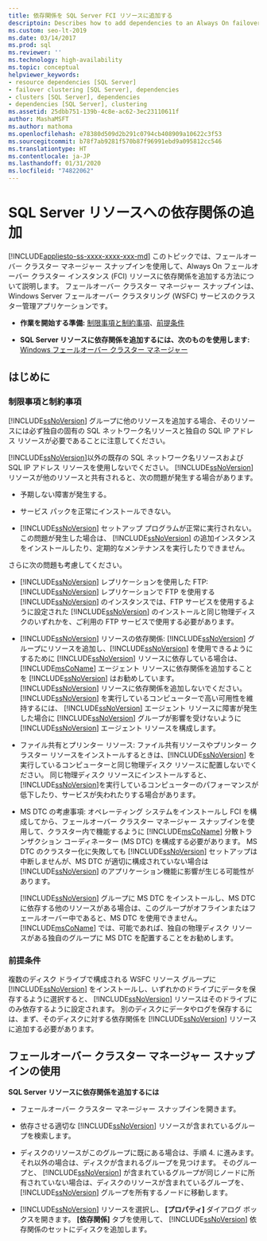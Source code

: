```yaml
---
title: 依存関係を SQL Server FCI リソースに追加する
descriptoin: Describes how to add dependencies to an Always On failover cluster instance (FCI) resource using the Failover Cluster Manager.
ms.custom: seo-lt-2019
ms.date: 03/14/2017
ms.prod: sql
ms.reviewer: ''
ms.technology: high-availability
ms.topic: conceptual
helpviewer_keywords:
- resource dependencies [SQL Server]
- failover clustering [SQL Server], dependencies
- clusters [SQL Server], dependencies
- dependencies [SQL Server], clustering
ms.assetid: 25dbb751-139b-4c8e-ac62-3ec23110611f
author: MashaMSFT
ms.author: mathoma
ms.openlocfilehash: e78380d509d2b291c0794cb408909a10622c3f53
ms.sourcegitcommit: b78f7ab9281f570b87f96991ebd9a095812cc546
ms.translationtype: HT
ms.contentlocale: ja-JP
ms.lasthandoff: 01/31/2020
ms.locfileid: "74822062"
---
```

# <a name="add-dependencies-to-a-sql-server-resource"></a>SQL Server リソースへの依存関係の追加
[!INCLUDE[appliesto-ss-xxxx-xxxx-xxx-md](../../../includes/appliesto-ss-xxxx-xxxx-xxx-md.md)]
  このトピックでは、フェールオーバー クラスター マネージャー スナップインを使用して、Always On フェールオーバー クラスター インスタンス (FCI) リソースに依存関係を追加する方法について説明します。 フェールオーバー クラスター マネージャー スナップインは、Windows Server フェールオーバー クラスタリング (WSFC) サービスのクラスター管理アプリケーションです。  
  
-   **作業を開始する準備:** [制限事項と制約事項](#Restrictions)、[前提条件](#Prerequisites)  
  
-   **SQL Server リソースに依存関係を追加するには、次のものを使用します:** [Windows フェールオーバー クラスター マネージャー](#WinClusManager)  
  
##  <a name="BeforeYouBegin"></a> はじめに  
  
###  <a name="Restrictions"></a> 制限事項と制約事項  
 [!INCLUDE[ssNoVersion](../../../includes/ssnoversion-md.md)] グループに他のリソースを追加する場合、そのリソースには必ず独自の固有の SQL ネットワーク名リソースと独自の SQL IP アドレス リソースが必要であることに注意してください。  
  
 [!INCLUDE[ssNoVersion](../../../includes/ssnoversion-md.md)]以外の既存の SQL ネットワーク名リソースおよび SQL IP アドレス リソースを使用しないでください。 [!INCLUDE[ssNoVersion](../../../includes/ssnoversion-md.md)] リソースが他のリソースと共有されると、次の問題が発生する場合があります。  
  
-   予期しない障害が発生する。  
  
-   サービス パックを正常にインストールできない。  
  
-   [!INCLUDE[ssNoVersion](../../../includes/ssnoversion-md.md)] セットアップ プログラムが正常に実行されない。 この問題が発生した場合は、 [!INCLUDE[ssNoVersion](../../../includes/ssnoversion-md.md)] の追加インスタンスをインストールしたり、定期的なメンテナンスを実行したりできません。  
  
 さらに次の問題も考慮してください。  
  
-   [!INCLUDE[ssNoVersion](../../../includes/ssnoversion-md.md)] レプリケーションを使用した FTP: [!INCLUDE[ssNoVersion](../../../includes/ssnoversion-md.md)] レプリケーションで FTP を使用する [!INCLUDE[ssNoVersion](../../../includes/ssnoversion-md.md)] のインスタンスでは、FTP サービスを使用するように設定された [!INCLUDE[ssNoVersion](../../../includes/ssnoversion-md.md)] のインストールと同じ物理ディスクのいずれかを、ご利用の FTP サービスで使用する必要があります。  
  
-   [!INCLUDE[ssNoVersion](../../../includes/ssnoversion-md.md)] リソースの依存関係: [!INCLUDE[ssNoVersion](../../../includes/ssnoversion-md.md)] グループにリソースを追加し、[!INCLUDE[ssNoVersion](../../../includes/ssnoversion-md.md)] を使用できるようにするために [!INCLUDE[ssNoVersion](../../../includes/ssnoversion-md.md)] リソースに依存している場合は、[!INCLUDE[msCoName](../../../includes/msconame-md.md)] エージェント リソースに依存関係を追加することを [!INCLUDE[ssNoVersion](../../../includes/ssnoversion-md.md)] はお勧めしています。 [!INCLUDE[ssNoVersion](../../../includes/ssnoversion-md.md)] リソースに依存関係を追加しないでください。 [!INCLUDE[ssNoVersion](../../../includes/ssnoversion-md.md)] を実行しているコンピューターで高い可用性を維持するには、 [!INCLUDE[ssNoVersion](../../../includes/ssnoversion-md.md)] エージェント リソースに障害が発生した場合に [!INCLUDE[ssNoVersion](../../../includes/ssnoversion-md.md)] グループが影響を受けないように [!INCLUDE[ssNoVersion](../../../includes/ssnoversion-md.md)] エージェント リソースを構成します。  
  
-   ファイル共有とプリンター リソース: ファイル共有リソースやプリンター クラスター リソースをインストールするときは、[!INCLUDE[ssNoVersion](../../../includes/ssnoversion-md.md)] を実行しているコンピューターと同じ物理ディスク リソースに配置しないでください。 同じ物理ディスク リソースにインストールすると、 [!INCLUDE[ssNoVersion](../../../includes/ssnoversion-md.md)]を実行しているコンピューターのパフォーマンスが低下したり、サービスが失われたりする場合があります。  
  
-   MS DTC の考慮事項: オペレーティング システムをインストールし FCI を構成してから、フェールオーバー クラスター マネージャー スナップインを使用して、クラスター内で機能するように [!INCLUDE[msCoName](../../../includes/msconame-md.md)] 分散トランザクション コーディネーター (MS DTC) を構成する必要があります。 MS DTC のクラスター化に失敗しても [!INCLUDE[ssNoVersion](../../../includes/ssnoversion-md.md)] セットアップは中断しませんが、MS DTC が適切に構成されていない場合は [!INCLUDE[ssNoVersion](../../../includes/ssnoversion-md.md)] のアプリケーション機能に影響が生じる可能性があります。  
  
     [!INCLUDE[ssNoVersion](../../../includes/ssnoversion-md.md)] グループに MS DTC をインストールし、MS DTC に依存する他のリソースがある場合は、このグループがオフラインまたはフェールオーバー中であると、MS DTC を使用できません。 [!INCLUDE[msCoName](../../../includes/msconame-md.md)] では、可能であれば、独自の物理ディスク リソースがある独自のグループに MS DTC を配置することをお勧めします。  
  
###  <a name="Prerequisites"></a> 前提条件  
 複数のディスク ドライブで構成される WSFC リソース グループに [!INCLUDE[ssNoVersion](../../../includes/ssnoversion-md.md)] をインストールし、いずれかのドライブにデータを保存するように選択すると、 [!INCLUDE[ssNoVersion](../../../includes/ssnoversion-md.md)] リソースはそのドライブにのみ依存するように設定されます。 別のディスクにデータやログを保存するには、まず、そのディスクに対する依存関係を [!INCLUDE[ssNoVersion](../../../includes/ssnoversion-md.md)] リソースに追加する必要があります。  
  
##  <a name="WinClusManager"></a> フェールオーバー クラスター マネージャー スナップインの使用  
 **SQL Server リソースに依存関係を追加するには**  
  
-   フェールオーバー クラスター マネージャー スナップインを開きます。  
  
-   依存させる適切な [!INCLUDE[ssNoVersion](../../../includes/ssnoversion-md.md)] リソースが含まれているグループを検索します。  
  
-   ディスクのリソースがこのグループに既にある場合は、手順 4. に進みます。 それ以外の場合は、ディスクが含まれるグループを見つけます。 そのグループと、 [!INCLUDE[ssNoVersion](../../../includes/ssnoversion-md.md)] が含まれているグループが同じノードに所有されていない場合は、ディスクのリソースが含まれているグループを、 [!INCLUDE[ssNoVersion](../../../includes/ssnoversion-md.md)] グループを所有するノードに移動します。  
  
-   [!INCLUDE[ssNoVersion](../../../includes/ssnoversion-md.md)] リソースを選択し、 **[プロパティ]** ダイアログ ボックスを開きます。 **[依存関係]** タブを使用して、 [!INCLUDE[ssNoVersion](../../../includes/ssnoversion-md.md)] 依存関係のセットにディスクを追加します。  
  
  
